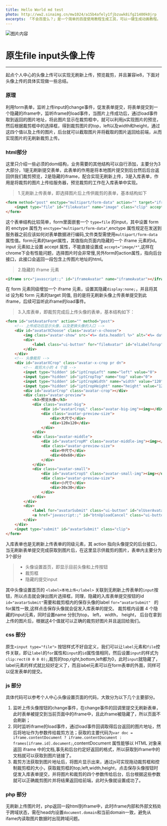 ```yaml
---
title: Hello World md test
photo: http://ww2.sinaimg.cn/mw1024/a15b4afely1fjbzuwk8ifg21400k0jrp
excerpts: 「不会百度么？」是一个简单的百度使用教程生成工具，可以一键生成动画教程。 
---
```


![图片内容](http://ww2.sinaimg.cn/mw1024/a15b4afely1fjbzuwk8ifg21400k0jrp)

# 原生file input头像上传

------

起点个人中心的头像上传可以实现无刷新上传，预览裁剪，并且兼容ie8，下面对头像上传的具体实现做一些总结。

### 原理

利用form表单，监听上传input的change事件，促发表单提交，将表单提交到一个隐藏的iframe中，监听iframe的load事件，当图片上传成功后，通过load事件取到返回的图片地址，将此图片显示在裁剪框中，就可以利用js实现图片的预览，然后根据裁剪框中的选择框，得到裁剪图片的top，left以及width和height，通过这四个值以及上传的图片，后台就可以截取图片并将截取的图片返回给前端，从而实现图片的无刷新裁剪上传。

### html部分

这里只介绍一些必须的dom结构，业务需要的其他结构可以自行添加，主要分为3大部分，1是无刷新提交表单，此表单的作用是将本地图片提交到后台然后后台返回供我们裁剪预览，2是隐藏的iframe，配合实现无刷新上传，3是入库表单，作用是将裁剪的图片上传给服务器，预览裁剪的工作在入库表单中实现。

>1.无刷新上传表单，即选择图片后上传供裁剪的表单，基本结构如下

```html
<form method="post" enctype="multipart/form-data" action="" target="iframeAvatar">
    <input type="file" id="fileAvatar" name="image" class="clip" accept="image/png, image/jpeg, image/gif, image/jpg">
</form>
```
这个表单结构比较简单，form里面嵌套一个 `type=file` 的input，其中设置 form 的 enctype 属性为 `enctype="multipart/form-data"`,enctype 属性规定在发送到服务器之前应该如何对表单数据进行编码,文件类型需使用`multipart/form-data` 属性值。form元素的target属性，其值指向页面内隐藏的一个 iframe 元素的id。 input 元素如上设置 accept 属性，不能直接设置成 `accept="image/*"`,这样在chrome下会有性能问题，选择图片时会非常慢,另外form的action属性，指向后台接口，此接口会返回一段包含上传图片地址的html。

>2.隐藏的 iframe 元素

```html
<iframe src="javascript:;" id="iframeAvatar" name="iframeAvatar"></iframe>
```
在 form 元素同级增加一个 iframe 元素，设置其隐藏`display:none;`，并且将其 id 设为和 form 元素的target 同值, 目的是将无刷新头像上传表单提交到此 iframe，后续可监听此iframe的load事件。

>3.入库表单，即裁剪完成后上传头像的表单，基本结构如下：

```html
<form id="setAvatarForm" action="" method="post">
    <!-- 上传成功后显示头像，以及更换头像的入口 -->
    <div id="avatarXChoose" class="avatar-x-choose">
        <img class="avatar-show" src="<%= data.headUrl %>" alt="<%= data.user.nickName %>的头像">
        <div>
            <label class="ui-button" for="fileAvatar" id="elLabelforup" role="button" tabindex="-1" data-eid="qd_M141" >本地上传</label>
        </div>
    </div>
    <!-- 头像裁剪 -->
    <div id="avatarXCrop" class="avatar-x-crop pr dn">
        <!-- 裁剪大小的 4 个值 -->
        <input type="hidden" id="iptCropLeft" name="left" value="0">
        <input type="hidden" id="iptCropTop" name="top" value="0">
        <input type="hidden" id="iptCropWidth" name="width" value="120">
        <input type="hidden" id="iptCropHeight" name="height" value="120">
        <div id="avatarCrop" class="avatar-crop"></div>
        <div class="avatar-preview">
            <h3>预览头像</h3>
            <div class="avatar-big">
                <div id="avatarCropL" class="avatar-big-img"><img></div>
                <div class="avatar-preview-size">
                    <div>大尺寸</div>
                    <div>120x120</div>
                </div>
            </div>
            <div class="avatar-middle">
                <div id="avatarCropM" class="avatar-middle-img"><img></div>
                <div class="avatar-preview-size">
                    <div>中尺寸</div>
                    <div>60x60</div>
                </div>
            </div>
            <div class="avatar-small">
                <div id="avatarCropS" class="avatar-small-img"><img></div>
                <div class="avatar-preview-size">
                    <div>小尺寸</div>
                    <div>30x30</div>
                </div>
            </div>
        </div>
        <div>
            <label for="avatarSubmit" class="ui-button" id="elUserAvatar">保存头像</label>
            <a href="javascript:;" id="btnUploadCancel" class="ui-button ui-button-default">取消</a>
        </div>
    </div>
    <input type="submit" id="avatarSubmit" class="clip">
</form>
```

入库表单也是无刷新上传表单的同级元素，其 action 指向头像提交的后台接口，当无刷新表单提交完成获取到图片后，在这里显示供裁剪的图片，表单内主要分为3个部分

> * 头像设置首页，即显示目前头像和上传按钮
> * 裁剪框
> * 隐藏的提交input

其中头像设置首页的 `<label>本地上传</label>` 关联到无刷新上传表单的`input`按钮，所以点击就会弹出图片选择框，同理，隐藏的入库表单提交按钮的id `id="avatarSubmit"`需要和裁剪框内的保存头像的label `for="avatarSubmit" ` 的for属性一致,这样点击保存头像就会促发入库表单的提交。
裁剪框内设置 4 个隐藏的input元素，同时设置name 分别为top， left， width， height， 后台在拿到上传的图片后，根据这4个值就可以正确的裁剪好图片并且返回给我们。

### css 部分
原生`<input type="file">` 按钮样式不好自定义，我们可以让`label`元素和`file`控件关联，即让`label`的`for`属性和`input`的`id`属性值相同，然后设置`input`的样式为`clip:rect(0 0 0 0);`,裁剪的top,right,bottom,left都为0，此时`input`就隐藏了，label元素的样式就比较好定义了，而且label元素可以在form表单的外面，同样可以促发表单的提交。

### js 部分
具体代码可以参考个人中心头像设置页面的代码，大致分为以下几个主要部分。
1. 监听上传头像按钮的change事件，在change事件的回调里提交无刷新表单，此时表单被提交到当前页面中的iframe中，且此iframe被隐藏了，所以页面不会刷新；
2. 同时监听iframe的load事件，通过load事件回调取得后台返回的图片地址，然后将地址作为参数传给裁剪方法；获取的主要代码为`var doc = iframe.contentDocument ? iframe.contentDocument : frames[iframe.id].document;`,contentDocument 属性能够以 HTML 对象来返回 iframe 中的文档,事先和后台约定好返回的格式，所以获取到iframe中的文档就可以获取到图片链接了。
3. 裁剪方法获取到图片地址后，将图片显示出来，通过js可实现拖动裁剪框和控制裁剪框的大小，获取裁剪框的top,left,width,height，点击保存头像按钮时促发入库表单提交，并将图片和裁剪的四个参数传给后台，后台根据这些参数就可以正确裁剪图片并将结果返回给前端，此时头像就设置成功了。

### php 部分
无刷新上传图片时，php返回一段html到iframe中，此时iframe内部和外部文档处于跨域状态，需在head内设置`document.domain`和当前domain一致，避免从ifame内读取图片数据时出现跨域问题。



